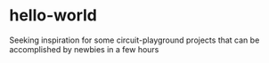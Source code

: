 # hello-world
Seeking inspiration for some circuit-playground projects that can be accomplished by newbies in a few hours
